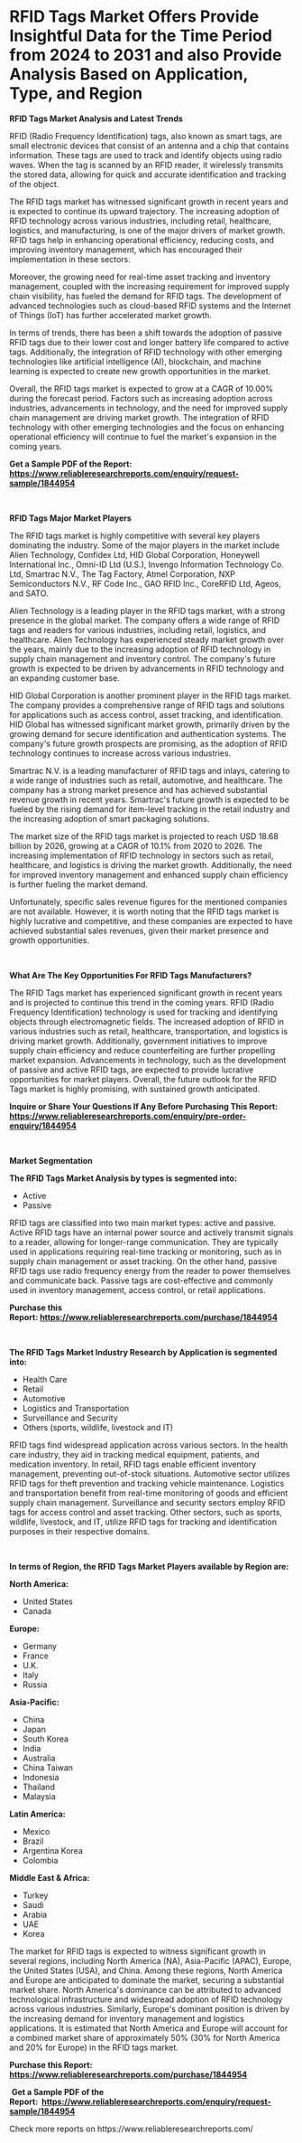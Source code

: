 <p><h1>RFID Tags Market Offers Provide Insightful Data for the Time Period from 2024 to 2031 and also Provide Analysis Based on Application, Type, and Region</h1></p><p><strong>RFID Tags Market Analysis and Latest Trends</strong></p>
<p><p>RFID (Radio Frequency Identification) tags, also known as smart tags, are small electronic devices that consist of an antenna and a chip that contains information. These tags are used to track and identify objects using radio waves. When the tag is scanned by an RFID reader, it wirelessly transmits the stored data, allowing for quick and accurate identification and tracking of the object.</p><p>The RFID tags market has witnessed significant growth in recent years and is expected to continue its upward trajectory. The increasing adoption of RFID technology across various industries, including retail, healthcare, logistics, and manufacturing, is one of the major drivers of market growth. RFID tags help in enhancing operational efficiency, reducing costs, and improving inventory management, which has encouraged their implementation in these sectors.</p><p>Moreover, the growing need for real-time asset tracking and inventory management, coupled with the increasing requirement for improved supply chain visibility, has fueled the demand for RFID tags. The development of advanced technologies such as cloud-based RFID systems and the Internet of Things (IoT) has further accelerated market growth.</p><p>In terms of trends, there has been a shift towards the adoption of passive RFID tags due to their lower cost and longer battery life compared to active tags. Additionally, the integration of RFID technology with other emerging technologies like artificial intelligence (AI), blockchain, and machine learning is expected to create new growth opportunities in the market.</p><p>Overall, the RFID tags market is expected to grow at a CAGR of 10.00% during the forecast period. Factors such as increasing adoption across industries, advancements in technology, and the need for improved supply chain management are driving market growth. The integration of RFID technology with other emerging technologies and the focus on enhancing operational efficiency will continue to fuel the market's expansion in the coming years.</p></p>
<p><strong>Get a Sample PDF of the Report:&nbsp; <a href="https://www.reliableresearchreports.com/enquiry/request-sample/1844954">https://www.reliableresearchreports.com/enquiry/request-sample/1844954</a></strong></p>
<p>&nbsp;</p>
<p><strong>RFID Tags Major Market Players</strong></p>
<p><p>The RFID tags market is highly competitive with several key players dominating the industry. Some of the major players in the market include Alien Technology, Confidex Ltd, HID Global Corporation, Honeywell International Inc., Omni-ID Ltd (U.S.), Invengo Information Technology Co. Ltd, Smartrac N.V., The Tag Factory, Atmel Corporation, NXP Semiconductors N.V., RF Code Inc., GAO RFID Inc., CoreRFID Ltd, Ageos, and SATO.</p><p>Alien Technology is a leading player in the RFID tags market, with a strong presence in the global market. The company offers a wide range of RFID tags and readers for various industries, including retail, logistics, and healthcare. Alien Technology has experienced steady market growth over the years, mainly due to the increasing adoption of RFID technology in supply chain management and inventory control. The company's future growth is expected to be driven by advancements in RFID technology and an expanding customer base.</p><p>HID Global Corporation is another prominent player in the RFID tags market. The company provides a comprehensive range of RFID tags and solutions for applications such as access control, asset tracking, and identification. HID Global has witnessed significant market growth, primarily driven by the growing demand for secure identification and authentication systems. The company's future growth prospects are promising, as the adoption of RFID technology continues to increase across various industries.</p><p>Smartrac N.V. is a leading manufacturer of RFID tags and inlays, catering to a wide range of industries such as retail, automotive, and healthcare. The company has a strong market presence and has achieved substantial revenue growth in recent years. Smartrac's future growth is expected to be fueled by the rising demand for item-level tracking in the retail industry and the increasing adoption of smart packaging solutions.</p><p>The market size of the RFID tags market is projected to reach USD 18.68 billion by 2026, growing at a CAGR of 10.1% from 2020 to 2026. The increasing implementation of RFID technology in sectors such as retail, healthcare, and logistics is driving the market growth. Additionally, the need for improved inventory management and enhanced supply chain efficiency is further fueling the market demand.</p><p>Unfortunately, specific sales revenue figures for the mentioned companies are not available. However, it is worth noting that the RFID tags market is highly lucrative and competitive, and these companies are expected to have achieved substantial sales revenues, given their market presence and growth opportunities.</p></p>
<p>&nbsp;</p>
<p><strong>What Are The Key Opportunities For RFID Tags Manufacturers?</strong></p>
<p><p>The RFID Tags market has experienced significant growth in recent years and is projected to continue this trend in the coming years. RFID (Radio Frequency Identification) technology is used for tracking and identifying objects through electromagnetic fields. The increased adoption of RFID in various industries such as retail, healthcare, transportation, and logistics is driving market growth. Additionally, government initiatives to improve supply chain efficiency and reduce counterfeiting are further propelling market expansion. Advancements in technology, such as the development of passive and active RFID tags, are expected to provide lucrative opportunities for market players. Overall, the future outlook for the RFID Tags market is highly promising, with sustained growth anticipated.</p></p>
<p><strong>Inquire or Share Your Questions If Any Before Purchasing This Report: <a href="https://www.reliableresearchreports.com/enquiry/pre-order-enquiry/1844954">https://www.reliableresearchreports.com/enquiry/pre-order-enquiry/1844954</a></strong></p>
<p>&nbsp;</p>
<p><strong>Market Segmentation</strong></p>
<p><strong>The RFID Tags Market Analysis by types is segmented into:</strong></p>
<p><ul><li>Active</li><li>Passive</li></ul></p>
<p><p>RFID tags are classified into two main market types: active and passive. Active RFID tags have an internal power source and actively transmit signals to a reader, allowing for longer-range communication. They are typically used in applications requiring real-time tracking or monitoring, such as in supply chain management or asset tracking. On the other hand, passive RFID tags use radio frequency energy from the reader to power themselves and communicate back. Passive tags are cost-effective and commonly used in inventory management, access control, or retail applications.</p></p>
<p><strong>Purchase this Report:&nbsp;<a href="https://www.reliableresearchreports.com/purchase/1844954">https://www.reliableresearchreports.com/purchase/1844954</a></strong></p>
<p>&nbsp;</p>
<p><strong>The RFID Tags Market Industry Research by Application is segmented into:</strong></p>
<p><ul><li>Health Care</li><li>Retail</li><li>Automotive</li><li>Logistics and Transportation</li><li>Surveillance and Security</li><li>Others (sports, wildlife, livestock and IT)</li></ul></p>
<p><p>RFID tags find widespread application across various sectors. In the health care industry, they aid in tracking medical equipment, patients, and medication inventory. In retail, RFID tags enable efficient inventory management, preventing out-of-stock situations. Automotive sector utilizes RFID tags for theft prevention and tracking vehicle maintenance. Logistics and transportation benefit from real-time monitoring of goods and efficient supply chain management. Surveillance and security sectors employ RFID tags for access control and asset tracking. Other sectors, such as sports, wildlife, livestock, and IT, utilize RFID tags for tracking and identification purposes in their respective domains.</p></p>
<p>&nbsp;</p>
<p><strong>In terms of Region, the RFID Tags Market Players available by Region are:</strong></p>
<p>
    <p> <strong> North America: </strong>
        <ul>
            <li>United States</li>
            <li>Canada</li>
        </ul>
        </p> 
    <p> <strong> Europe: </strong>
        <ul>
            <li>Germany</li>
            <li>France</li>
            <li>U.K.</li>
            <li>Italy</li>
            <li>Russia</li>
        </ul>
        </p> 
    <p> <strong> Asia-Pacific: </strong>
        <ul>
            <li>China</li>
            <li>Japan</li>
            <li>South Korea</li>
            <li>India</li>
            <li>Australia</li>
            <li>China Taiwan</li>
            <li>Indonesia</li>
            <li>Thailand</li>
            <li>Malaysia</li>
        </ul>
        </p> 
    <p> <strong> Latin America: </strong>
        <ul>
            <li>Mexico</li>
            <li>Brazil</li>
            <li>Argentina Korea</li>
            <li>Colombia</li>
        </ul>
        </p> 
    <p> <strong> Middle East & Africa: </strong>
        <ul>
            <li>Turkey</li>
            <li>Saudi</li>
            <li>Arabia</li>
            <li>UAE</li>
            <li>Korea</li>
        </ul>
    </p>
    </p>
<p><p>The market for RFID tags is expected to witness significant growth in several regions, including North America (NA), Asia-Pacific (APAC), Europe, the United States (USA), and China. Among these regions, North America and Europe are anticipated to dominate the market, securing a substantial market share. North America's dominance can be attributed to advanced technological infrastructure and widespread adoption of RFID technology across various industries. Similarly, Europe's dominant position is driven by the increasing demand for inventory management and logistics applications. It is estimated that North America and Europe will account for a combined market share of approximately 50% (30% for North America and 20% for Europe) in the RFID tags market.</p></p>
<p><strong>Purchase this Report: <a href="https://www.reliableresearchreports.com/purchase/1844954">https://www.reliableresearchreports.com/purchase/1844954</a></strong></p>
<p>&nbsp;<strong>Get a Sample PDF of the Report:&nbsp;&nbsp;<a href="https://www.reliableresearchreports.com/enquiry/request-sample/1844954">https://www.reliableresearchreports.com/enquiry/request-sample/1844954</a></strong></p>
<p><strong></strong></p>
<p>Check more reports on https://www.reliableresearchreports.com/</p>